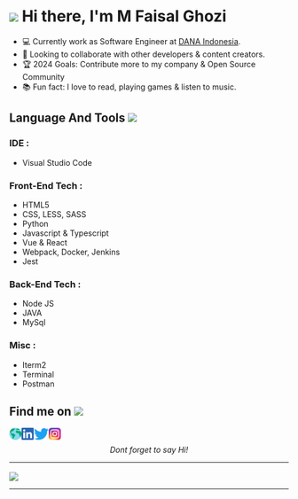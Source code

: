 <!-- # Hi ![Alt Text](https://emoji.gg/assets/emoji/wavegif_1860.gif), I'm Ghozi !

<img src="banner-YT.png">
Student who walking towards to become Full Stack Developer and Software Engineer


## Find me around the web 🌎:
- Visit me on my personal web at <a href="https://mrafcommand.herokuapp.com/">mfaisalghozi</a>
- Sharing updates on <a href="https://www.linkedin.com/in/faisal-g-a3122b136/">LinkedIn</a> -->

# <img src="https://media.tenor.com/images/b617c36f9db276d3146e974b8ff64f4c/tenor.gif" height="32" /> Hi there, I'm M Faisal Ghozi

- 💻 Currently work as Software Engineer at [DANA Indonesia][dana].
- 👯 Looking to collaborate with other developers & content creators.
- 🏆 2024 Goals: Contribute more to my company & Open Source Community
- 📚 Fun fact: I love to read, playing games & listen to music.

## Language And Tools <img src="https://hotemoji.com/images/dl/d/man-technologist-emoji-by-google.png" height="22" />

### IDE : 
- Visual Studio Code

### Front-End Tech :
- HTML5
- CSS, LESS, SASS
- Python
- Javascript & Typescript
- Vue & React
- Webpack, Docker, Jenkins
- Jest

### Back-End Tech :
- Node JS
- JAVA
- MySql

### Misc :
- Iterm2
- Terminal
- Postman
  


## Find me on <img src="https://images.emojiterra.com/google/android-10/512px/1f9d1.png" height="22" />

[<img align="left" alt="mfaisalghozi" height="22px" src="./SocialLogo/Web.png" />][website]
[<img align="left" alt="mfaisalghozi | LinkedIn" height="22px" src="./SocialLogo/LinkedIn.png" />][linkedin]
[<img align="left" alt="mfaisalghozi | Twitter" height="22px" src="./SocialLogo/Twitter.png" />][twitter]
[<img align="left" alt="mfaisalghozi | Instagram" height="22px" src="./SocialLogo/Instagram.png" />][instagram]

<br />
<p align=center>
    <em>Dont forget to say Hi!</em>
</p>

---

<a href="https://github.com/mfaisalghozi">
  <img align="center" src="https://github-readme-stats.anuraghazra1.vercel.app/api/top-langs/?username=mfaisalghozi&layout=compact&theme=radical" />
</a>

---

[website]: https://mrafcommand.herokuapp.com/
[dana]: https://www.dana.id/
[linkedin]: https://www.linkedin.com/in/faisal-g-a3122b136/
[twitter]: https://twitter.com/Mfaisalghozi
[instagram]: https://www.instagram.com/mfaisalghozi/
